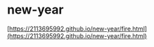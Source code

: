 # new-year
[https://2113695992.github.io/new-year/fire.html](https://2113695992.github.io/new-year/fire.html)
